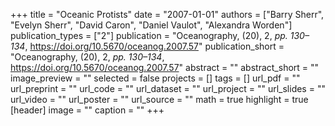 +++
title = "Oceanic Protists"
date = "2007-01-01"
authors = ["Barry Sherr", "Evelyn Sherr", "David Caron", "Daniel Vaulot", "Alexandra Worden"]
publication_types = ["2"]
publication = "Oceanography, (20), 2, _pp. 130–134_, https://doi.org/10.5670/oceanog.2007.57"
publication_short = "Oceanography, (20), 2, _pp. 130–134_, https://doi.org/10.5670/oceanog.2007.57"
abstract = ""
abstract_short = ""
image_preview = ""
selected = false
projects = []
tags = []
url_pdf = ""
url_preprint = ""
url_code = ""
url_dataset = ""
url_project = ""
url_slides = ""
url_video = ""
url_poster = ""
url_source = ""
math = true
highlight = true
[header]
image = ""
caption = ""
+++
